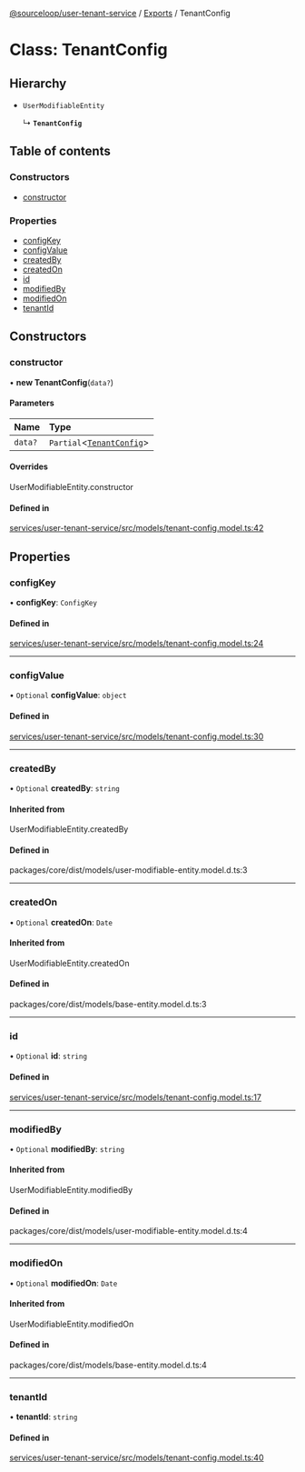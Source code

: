 [@sourceloop/user-tenant-service](../README.md) / [Exports](../modules.md) / TenantConfig

# Class: TenantConfig

## Hierarchy

- `UserModifiableEntity`

  ↳ **`TenantConfig`**

## Table of contents

### Constructors

- [constructor](TenantConfig.md#constructor)

### Properties

- [configKey](TenantConfig.md#configkey)
- [configValue](TenantConfig.md#configvalue)
- [createdBy](TenantConfig.md#createdby)
- [createdOn](TenantConfig.md#createdon)
- [id](TenantConfig.md#id)
- [modifiedBy](TenantConfig.md#modifiedby)
- [modifiedOn](TenantConfig.md#modifiedon)
- [tenantId](TenantConfig.md#tenantid)

## Constructors

### constructor

• **new TenantConfig**(`data?`)

#### Parameters

| Name | Type |
| :------ | :------ |
| `data?` | `Partial`<[`TenantConfig`](TenantConfig.md)\> |

#### Overrides

UserModifiableEntity.constructor

#### Defined in

[services/user-tenant-service/src/models/tenant-config.model.ts:42](https://github.com/sourcefuse/loopback4-microservice-catalog/blob/6c16af104/services/user-tenant-service/src/models/tenant-config.model.ts#L42)

## Properties

### configKey

• **configKey**: `ConfigKey`

#### Defined in

[services/user-tenant-service/src/models/tenant-config.model.ts:24](https://github.com/sourcefuse/loopback4-microservice-catalog/blob/6c16af104/services/user-tenant-service/src/models/tenant-config.model.ts#L24)

___

### configValue

• `Optional` **configValue**: `object`

#### Defined in

[services/user-tenant-service/src/models/tenant-config.model.ts:30](https://github.com/sourcefuse/loopback4-microservice-catalog/blob/6c16af104/services/user-tenant-service/src/models/tenant-config.model.ts#L30)

___

### createdBy

• `Optional` **createdBy**: `string`

#### Inherited from

UserModifiableEntity.createdBy

#### Defined in

packages/core/dist/models/user-modifiable-entity.model.d.ts:3

___

### createdOn

• `Optional` **createdOn**: `Date`

#### Inherited from

UserModifiableEntity.createdOn

#### Defined in

packages/core/dist/models/base-entity.model.d.ts:3

___

### id

• `Optional` **id**: `string`

#### Defined in

[services/user-tenant-service/src/models/tenant-config.model.ts:17](https://github.com/sourcefuse/loopback4-microservice-catalog/blob/6c16af104/services/user-tenant-service/src/models/tenant-config.model.ts#L17)

___

### modifiedBy

• `Optional` **modifiedBy**: `string`

#### Inherited from

UserModifiableEntity.modifiedBy

#### Defined in

packages/core/dist/models/user-modifiable-entity.model.d.ts:4

___

### modifiedOn

• `Optional` **modifiedOn**: `Date`

#### Inherited from

UserModifiableEntity.modifiedOn

#### Defined in

packages/core/dist/models/base-entity.model.d.ts:4

___

### tenantId

• **tenantId**: `string`

#### Defined in

[services/user-tenant-service/src/models/tenant-config.model.ts:40](https://github.com/sourcefuse/loopback4-microservice-catalog/blob/6c16af104/services/user-tenant-service/src/models/tenant-config.model.ts#L40)
